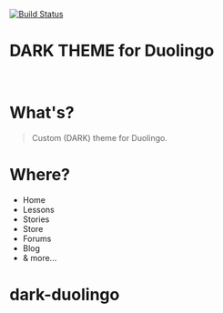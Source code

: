 [![Build Status](https://travis-ci.com/travis-ci/travis-web.svg?branch=bd-config-messages)](https://travis-ci.com/travis-ci/travis-web)
# DARK THEME for Duolingo
<br />

# What's?
> Custom (DARK) theme for Duolingo.



# Where?

- Home
- Lessons
- Stories
- Store
- Forums
- Blog
- & more...



# dark-duolingo

